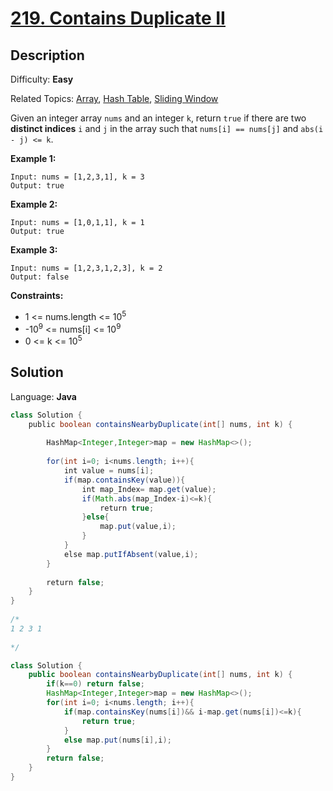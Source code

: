 # [219\. Contains Duplicate II](https://leetcode.com/problems/contains-duplicate-ii/)

## Description

Difficulty: **Easy**  

Related Topics: [Array](https://leetcode.com/tag/array/), [Hash Table](https://leetcode.com/tag/hash-table/), [Sliding Window](https://leetcode.com/tag/sliding-window/)


Given an integer array `nums` and an integer `k`, return `true` if there are two **distinct indices** `i` and `j` in the array such that `nums[i] == nums[j]` and `abs(i - j) <= k`.

**Example 1:**

```
Input: nums = [1,2,3,1], k = 3
Output: true
```

**Example 2:**

```
Input: nums = [1,0,1,1], k = 1
Output: true
```

**Example 3:**

```
Input: nums = [1,2,3,1,2,3], k = 2
Output: false
```

**Constraints:**

*   1 <= nums.length <= 10<sup>5</sup>
*   -10<sup>9</sup> <= nums[i] <= 10<sup>9</sup>
*   0 <= k <= 10<sup>5</sup>


## Solution

Language: **Java**

```java
class Solution {
    public boolean containsNearbyDuplicate(int[] nums, int k) {
        
        HashMap<Integer,Integer>map = new HashMap<>();
        
        for(int i=0; i<nums.length; i++){
            int value = nums[i];
            if(map.containsKey(value)){
                int map_Index= map.get(value);     
                if(Math.abs(map_Index-i)<=k){
                    return true;
                }else{
                    map.put(value,i);
                }
            }
            else map.putIfAbsent(value,i);
        }
        
        return false;
    }
}
​
/*
1 2 3 1 
​
*/
```


```java
class Solution {
    public boolean containsNearbyDuplicate(int[] nums, int k) {
        if(k==0) return false;
        HashMap<Integer,Integer>map = new HashMap<>();
        for(int i=0; i<nums.length; i++){
            if(map.containsKey(nums[i])&& i-map.get(nums[i])<=k){
                return true;
            }
            else map.put(nums[i],i);
        }
        return false;
    }
}
```